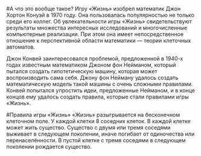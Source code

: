 
#А что это вообще такое?
Игру «Жизнь» изобрел математик Джон Хортон Конуэй в 1970 году.
Она пользовалась популярностью не только среди его коллег. 
Об увлекательности игры «Жизнь» свидетельствуют результаты множества интересных исследований 
и многочисленные компьютерные реализации. При этом она имеет непосредственное отношение к 
перспективной области математики — теории клеточных автоматов.

Джон Конвей заинтересовался проблемой, предложенной в 1940-х годах известным математиком
Джоном фон Нейманом, который пытался создать гипотетическую машину, которая может воспроизводить сама себя.
Джону фон Нейману удалось создать математическую модель такой машины с очень сложными правилами.
Конвей попытался упростить идеи, предложенные Нейманом, и в конце концов ему удалось создать правила, 
которые стали правилами игры «Жизнь».

#Правила игры «Жизнь»
«Жизнь» разыгрывается на бесконечном клеточном поле.
У каждой клетки 8 соседних клеток.
В каждой клетке может жить существо.
Существо с двумя или тремя соседями выживает в следующем поколении, иначе погибает от одиночества или перенаселённости.
В пустой клетке с тремя соседями в следующем поколении рождается существо.